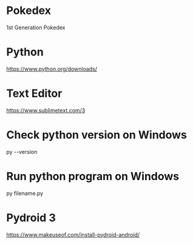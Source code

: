 # Pokedex
1st Generation Pokedex
# Python 
https://www.python.org/downloads/
# Text Editor 
https://www.sublimetext.com/3
# Check python version on Windows
py --version
# Run python program on Windows
py filename.py
# Pydroid 3
https://www.makeuseof.com/install-pydroid-android/
